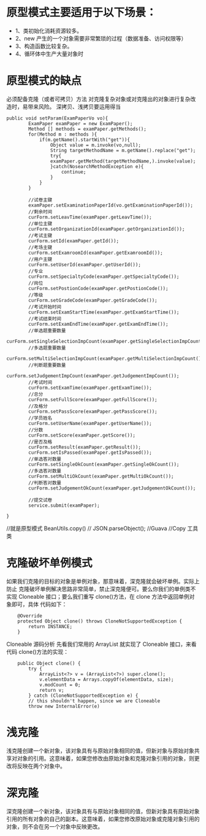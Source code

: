 # 原型模式主要适用于以下场景：

- 1、类初始化消耗资源较多。
- 2、new 产生的一个对象需要非常繁琐的过程（数据准备、访问权限等）
- 3、构造函数比较复杂。
- 4、循环体中生产大量对象时

# 原型模式的缺点

必须配备克隆（或者可拷贝）方法
对克隆复杂对象或对克隆出的对象进行复杂改造时，易带来风险。
深拷贝、浅拷贝要运用得当

```
public void setParam(ExamPaperVo vo){
        ExamPaper examPaper = new ExamPaper();
		Method [] methods = examPaper.getMethods();
		for(Method m : methods ){
			if(m.getName().startWith("get")){
				Object value = m.invoke(vo,null);
				String targetMethodName = m.getName().replace("get");
				try{
				examPaper.getMethod(targetMethodName,).invoke(value);
				}catch(NosearchMethodException e){
					continue;
				}
			}
		}
		
        //试卷主键
        examPaper.setExaminationPaperId(vo.getExaminationPaperId());
        //剩余时间
        curForm.setLeavTime(examPaper.getLeavTime());
        //单位主键
        curForm.setOrganizationId(examPaper.getOrganizationId());
        //考试主键
        curForm.setId(examPaper.getId());
        //考场主键
        curForm.setExamroomId(examPaper.getExamroomId());
        //用户主键
        curForm.setUserId(examPaper.getUserId());
        //专业
        curForm.setSpecialtyCode(examPaper.getSpecialtyCode());
        //岗位
        curForm.setPostionCode(examPaper.getPostionCode());
        //等级
        curForm.setGradeCode(examPaper.getGradeCode());
        //考试开始时间
        curForm.setExamStartTime(examPaper.getExamStartTime());
        //考试结束时间
        curForm.setExamEndTime(examPaper.getExamEndTime());
        //单选题重要数量
        curForm.setSingleSelectionImpCount(examPaper.getSingleSelectionImpCount());
        //多选题重要数量
        curForm.setMultiSelectionImpCount(examPaper.getMultiSelectionImpCount());
        //判断题重要数量
        curForm.setJudgementImpCount(examPaper.getJudgementImpCount());
        //考试时间
        curForm.setExamTime(examPaper.getExamTime());
        //总分
        curForm.setFullScore(examPaper.getFullScore());
        //及格分
        curForm.setPassScore(examPaper.getPassScore());
        //学员姓名
        curForm.setUserName(examPaper.getUserName());
        //分数
        curForm.setScore(examPaper.getScore());
        //是否及格
        curForm.setResult(examPaper.getResult());
        curForm.setIsPassed(examPaper.getIsPassed());
        //单选答对数量
        curForm.setSingleOkCount(examPaper.getSingleOkCount());
        //多选答对数量
        curForm.setMultiOkCount(examPaper.getMultiOkCount());
        //判断答对数量
        curForm.setJudgementOkCount(examPaper.getJudgementOkCount());

        //提交试卷
        service.submit(examPaper);

}
```

//就是原型模式
BeanUtils.copy()
//
JSON.parseObject();
//Guava
//Copy 工具类

# 克隆破坏单例模式

如果我们克隆的目标的对象是单例对象，那意味着，深克隆就会破坏单例。实际上防止
克隆破坏单例解决思路非常简单，禁止深克隆便可。要么你我们的单例类不实现
Cloneable 接口；要么我们重写 clone()方法，在 clone 方法中返回单例对象即可，具体
代码如下：

```
    @Override
    protected Object clone() throws CloneNotSupportedException {
        return INSTANCE;
    }
```

Cloneable 源码分析
先看我们常用的 ArrayList 就实现了 Cloneable 接口，来看代码 clone()方法的实现：

```
    public Object clone() {
        try {
            ArrayList<?> v = (ArrayList<?>) super.clone();
            v.elementData = Arrays.copyOf(elementData, size);
            v.modCount = 0;
            return v;
        } catch (CloneNotSupportedException e) {
        // this shouldn't happen, since we are Cloneable
        throw new InternalError(e)
```

# 浅克隆
浅克隆创建一个新对象，该对象具有与原始对象相同的值，但新对象与原始对象共享对对象的引用。这意味着，如果您修改由原始对象和克隆对象引用的对象，则更改将反映在两个对象中。


# 深克隆
深克隆创建一个新对象，该对象具有与原始对象相同的值，但新对象具有原始对象引用的所有对象的自己的副本。这意味着，如果您修改原始对象或克隆对象引用的对象，则不会在另一个对象中反映更改。